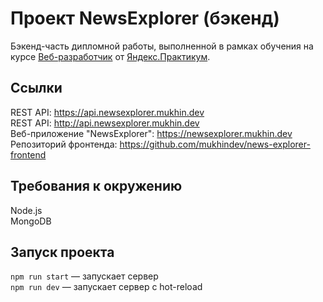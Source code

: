 # Проект NewsExplorer (бэкенд)

Бэкенд-часть дипломной работы, выполненной в рамках обучения на курсе [Веб-разработчик](https://praktikum.yandex.ru/web) от [Яндекс.Практикум](https://praktikum.yandex.ru).

## Ссылки

REST API: https://api.newsexplorer.mukhin.dev  
REST API: http://api.newsexplorer.mukhin.dev  
Веб-приложение "NewsExplorer": https://newsexplorer.mukhin.dev  
Репозиторий фронтенда: https://github.com/mukhindev/news-explorer-frontend    

## Требования к окружению

Node.js  
MongoDB

## Запуск проекта

`npm run start` — запускает сервер   
`npm run dev` — запускает сервер с hot-reload
